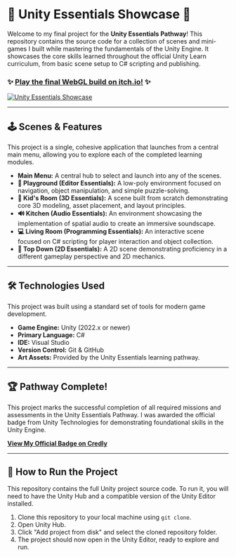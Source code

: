 # 🚀 Unity Essentials Showcase 🚀

Welcome to my final project for the **Unity Essentials Pathway**! This repository contains the source code for a collection of scenes and mini-games I built while mastering the fundamentals of the Unity Engine. It showcases the core skills learned throughout the official Unity Learn curriculum, from basic scene setup to C# scripting and publishing.

### ✨ [Play the final WebGL build on itch.io!](https://arpan-akm.itch.io/unity-essentials-showcase) ✨
[![Unity Essentials Showcase](https://github.com/ArpanMoharana/unity-essentials-showcase/blob/bcb74e02f03cfe96127b3a8fb7d75568de1f9df2/ss/Screenshot%202025-09-18%20at%2011.40.04%E2%80%AFAM.png)](https://github.com/ArpanMoharana/unity-essentials-showcase/blob/bcb74e02f03cfe96127b3a8fb7d75568de1f9df2/ss/Screenshot%202025-09-18%20at%2011.40.04%E2%80%AFAM.png)

---

## 🕹️ Scenes & Features

This project is a single, cohesive application that launches from a central main menu, allowing you to explore each of the completed learning modules.

* **Main Menu:** A central hub to select and launch into any of the scenes.
* **🧭 Playground (Editor Essentials):** A low-poly environment focused on navigation, object manipulation, and simple puzzle-solving.
* **🧸 Kid's Room (3D Essentials):** A scene built from scratch demonstrating core 3D modeling, asset placement, and layout principles.
* **🔊 Kitchen (Audio Essentials):** An environment showcasing the implementation of spatial audio to create an immersive soundscape.
* **💻 Living Room (Programming Essentials):** An interactive scene focused on C# scripting for player interaction and object collection.
* **👾 Top Down (2D Essentials):** A 2D scene demonstrating proficiency in a different gameplay perspective and 2D mechanics.


---

## 🛠️ Technologies Used

This project was built using a standard set of tools for modern game development.

* **Game Engine:** Unity (2022.x or newer)
* **Primary Language:** C#
* **IDE:** Visual Studio
* **Version Control:** Git & GitHub
* **Art Assets:** Provided by the Unity Essentials learning pathway.

---

## 🏆 Pathway Complete!

This project marks the successful completion of all required missions and assessments in the Unity Essentials Pathway. I was awarded the official badge from Unity Technologies for demonstrating foundational skills in the Unity Engine.

**[View My Official Badge on Credly](https://www.credly.com/earned/badge/743dd13d-0897-4f73-a435-c7952ed92bc0)**

---

## 📂 How to Run the Project

This repository contains the full Unity project source code. To run it, you will need to have the Unity Hub and a compatible version of the Unity Editor installed.

1.  Clone this repository to your local machine using `git clone`.
2.  Open Unity Hub.
3.  Click "Add project from disk" and select the cloned repository folder.
4.  The project should now open in the Unity Editor, ready to explore and run.
